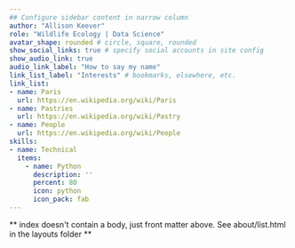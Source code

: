 ```yaml
---
## Configure sidebar content in narrow column
author: "Allison Keever"
role: "Wildlife Ecology | Data Science"
avatar_shape: rounded # circle, square, rounded
show_social_links: true # specify social accounts in site config
show_audio_link: true
audio_link_label: "How to say my name"
link_list_label: "Interests" # bookmarks, elsewhere, etc.
link_list:
- name: Paris
  url: https://en.wikipedia.org/wiki/Paris
- name: Pastries
  url: https://en.wikipedia.org/wiki/Pastry
- name: People
  url: https://en.wikipedia.org/wiki/People
skills:
- name: Technical
  items: 
    - name: Python
      description: ''
      percent: 80
      icon: python
      icon_pack: fab
---
```


** index doesn't contain a body, just front matter above.
See about/list.html in the layouts folder **
